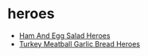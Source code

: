 # heroes

 * [Ham And Egg Salad Heroes](index/h/ham-and-egg-salad-heroes-106948.json)
 * [Turkey Meatball Garlic Bread Heroes](index/t/turkey-meatball-garlic-bread-heroes-51107820.json)
